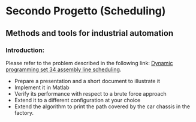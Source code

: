 # Secondo Progetto (Scheduling)
## Methods and tools for industrial automation

### Introduction:
Please refer to the problem described in the following link:
[Dynamic programming set 34 assembly line scheduling](http://www.geeksforgeeks.org/dynamic-programming-set-34-assembly-line-scheduling/).

*	Prepare a presentation and a short document to illustrate it
*	Implement it in Matlab
*	Verify its performance with respect to a brute force approach
*	Extend it to a different configuration at your choice
*	Extend the algorithm to print the path covered by the car chassis in the factory.
